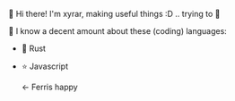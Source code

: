 👋 Hi there! I'm xyrar, making useful things :D
   .. trying to 🫡

🤔 I know a decent amount about these (coding) languages: 
   - 🦀 Rust
   - ⭐ Javascript

     ← Ferris happy
